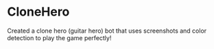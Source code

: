 # CloneHero
Created a clone hero (guitar hero) bot that uses screenshots and color detection to play the game perfectly!
